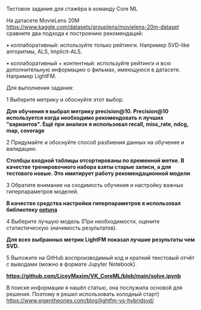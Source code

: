 Тестовое задание для стажёра в команду Core ML

На датасете MovieLens 20M https://www.kaggle.com/datasets/grouplens/movielens-20m-dataset сравните два подхода к построению рекомендаций:

• коллаборативный: используйте только рейтинги. Например SVD-like алгоритмы, ALS, Implicit-ALS.

• коллаборативный + контентный: используйте рейтинги и всю дополнительную информацию о фильмах, имеющуюся в датасете. Например LightFM.

Для выполнения задания:

1    Выберите метрику и обоснуйте этот выбор.

**Для обучения я выбрал метрику precision@10. Precision@10 используется когда необходимо рекомендовать n лучших "вариантов". Ещё при анализе я использовал recall, miss_rate, ndcg, map, coverage**

2    Придумайте и обоснуйте способ разбиения данных на обучение и валидацию.

**Столбцы входной таблицы отсортированы по временной метке. В качестве тренировочного набора взяты старые записи, а для тестового новые. Это имитирует работу рекомендационной модели**

3    Обратите внимание на сходимость обучения и настройку важных гиперпараметров моделей.

**В качестве средства настройки гиперпараметров я использовал библиотеку [optuna](https://optuna.org/)**

4    Выберите лучшую модель (При необходимости, оцените статистическую значимость результатов).

**Для всех выбранных метрик LightFM показал лучшие результаты чем SVD.**

5    Выложите на GitHub воспроизводимый код и краткий текстовый отчёт с выводами (можно в формате Jupyter Notebook).

**https://github.com/LiceyMaxim/VK_CoreML/blob/main/solve.ipynb**


В поиске информации я нашёл статью, она послужила основой для решения. Поэтому я решил использовать холодный старт)
https://www.eigentheories.com/blog/lightfm-vs-hybridsvd/
